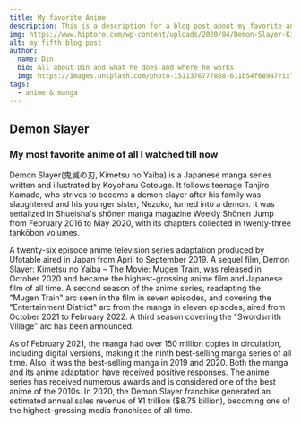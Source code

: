 ```yaml
---
title: My favorite Anime
description: This is a description for a blog post about my favorite anime
img: https://www.hiptoro.com/wp-content/uploads/2020/04/Demon-Slayer-Kimetsu-no-Yaiba-Chapter-203-Release-Date-Theories-Tanjiro-turning-into-Demon-hints-Manga-is-Not-Ending.jpg
alt: my fifth blog post
author: 
  name: Din
  bio: All about Din and what he does and where he works
  img: https://images.unsplash.com/photo-1511376777868-611b54f68947?ixlib=rb-1.2.1&ixid=MnwxMjA3fDB8MHxzZWFyY2h8MTN8fGNvbXB1dGVyJTIwc2NpZW5jZSUyMHNldHVwfGVufDB8fDB8fA%3D%3D&auto=format&fit=crop&w=500&q=60 
tags: 
  - anime & manga
---
```

## Demon Slayer

### My most favorite anime of all I watched till now

Demon Slayer(鬼滅の刃, Kimetsu no Yaiba) is a Japanese manga series written and illustrated by Koyoharu Gotouge. It follows teenage Tanjiro Kamado, who strives to become a demon slayer after his family was slaughtered and his younger sister, Nezuko, turned into a demon. It was serialized in Shueisha's shōnen manga magazine Weekly Shōnen Jump from February 2016 to May 2020, with its chapters collected in twenty-three tankōbon volumes. 


A twenty-six episode anime television series adaptation produced by Ufotable aired in Japan from April to September 2019. A sequel film, Demon Slayer: Kimetsu no Yaiba – The Movie: Mugen Train, was released in October 2020 and became the highest-grossing anime film and Japanese film of all time. A second season of the anime series, readapting the "Mugen Train" arc seen in the film in seven episodes, and covering the "Entertainment District" arc from the manga in eleven episodes, aired from October 2021 to February 2022. A third season covering the "Swordsmith Village" arc has been announced.

As of February 2021, the manga had over 150 million copies in circulation, including digital versions, making it the ninth best-selling manga series of all time. Also, it was the best-selling manga in 2019 and 2020. Both the manga and its anime adaptation have received positive responses. The anime series has received numerous awards and is considered one of the best anime of the 2010s. In 2020, the Demon Slayer franchise generated an estimated annual sales revenue of ¥1 trillion ($8.75 billion), becoming one of the highest-grossing media franchises of all time.